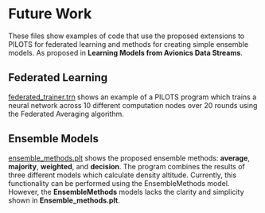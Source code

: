 # Future Work
 
These files show examples of code that use the proposed extensions to PILOTS
for federated learning and methods for creating simple ensemble models.
As proposed in **Learning Models from Avionics Data Streams**.

## Federated Learning

[federated_trainer.trn](./federated_trainer.trn) shows an example of a PILOTS program which trains a neural network
across 10 different computation nodes over 20 rounds using the Federated Averaging algorithm.

## Ensemble Models

[ensemble_methods.plt](./ensemble_methods.plt) shows the proposed ensemble methods: __average__, __majority__, __weighted__, and __decision__.
The program combines the results of three different models which calculate density altitude.
Currently, this functionality can be performed using the EnsembleMethods model.
However, the **EnsembleMethods** models lacks the clarity and simplicity shown in **Ensemble_methods.plt**.
